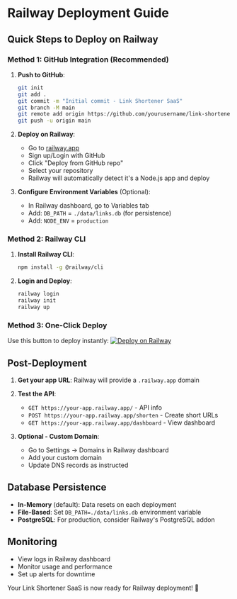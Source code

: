 # Railway Deployment Guide

## Quick Steps to Deploy on Railway

### Method 1: GitHub Integration (Recommended)

1. **Push to GitHub**:
   ```bash
   git init
   git add .
   git commit -m "Initial commit - Link Shortener SaaS"
   git branch -M main
   git remote add origin https://github.com/yourusername/link-shortener-saas.git
   git push -u origin main
   ```

2. **Deploy on Railway**:
   - Go to [railway.app](https://railway.app)
   - Sign up/Login with GitHub
   - Click "Deploy from GitHub repo"
   - Select your repository
   - Railway will automatically detect it's a Node.js app and deploy

3. **Configure Environment Variables** (Optional):
   - In Railway dashboard, go to Variables tab
   - Add: `DB_PATH` = `./data/links.db` (for persistence)
   - Add: `NODE_ENV` = `production`

### Method 2: Railway CLI

1. **Install Railway CLI**:
   ```bash
   npm install -g @railway/cli
   ```

2. **Login and Deploy**:
   ```bash
   railway login
   railway init
   railway up
   ```

### Method 3: One-Click Deploy

Use this button to deploy instantly:
[![Deploy on Railway](https://railway.app/button.svg)](https://railway.app/new/template)

## Post-Deployment

1. **Get your app URL**: Railway will provide a `.railway.app` domain
2. **Test the API**: 
   - `GET https://your-app.railway.app/` - API info
   - `POST https://your-app.railway.app/shorten` - Create short URLs
   - `GET https://your-app.railway.app/dashboard` - View dashboard

3. **Optional - Custom Domain**:
   - Go to Settings → Domains in Railway dashboard
   - Add your custom domain
   - Update DNS records as instructed

## Database Persistence

- **In-Memory** (default): Data resets on each deployment
- **File-Based**: Set `DB_PATH=./data/links.db` environment variable
- **PostgreSQL**: For production, consider Railway's PostgreSQL addon

## Monitoring

- View logs in Railway dashboard
- Monitor usage and performance
- Set up alerts for downtime

Your Link Shortener SaaS is now ready for Railway deployment! 🚀
